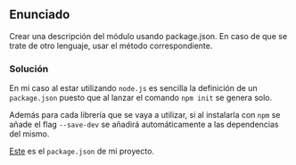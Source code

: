## Enunciado

Crear una descripción del módulo usando package.json. En caso de que se trate de otro lenguaje, usar el método correspondiente.

### Solución

En mi caso al estar utilizando `node.js` es sencilla la definición de un `package.json` puesto que al lanzar el comando `npm init` se genera solo.

Además para cada librería que se vaya a utilizar, si al instalarla con `npm` se añade el flag `--save-dev` se añadirá automáticamente a las dependencias del mismo.

[Este](https://github.com/alberturria/Hospital/blob/master/package.json) es el `package.json` de mi proyecto.